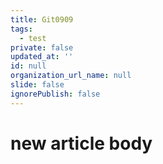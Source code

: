```yaml
---
title: Git0909
tags:
  - test
private: false
updated_at: ''
id: null
organization_url_name: null
slide: false
ignorePublish: false
---
```

# new article body
